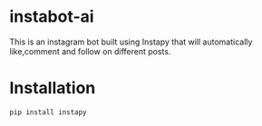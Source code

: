 # instabot-ai
This is an instagram bot built using Instapy that will automatically like,comment and follow on different posts.

# Installation
`pip install instapy`
